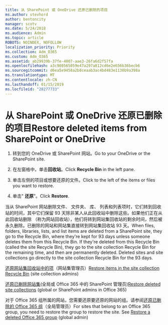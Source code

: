 ```yaml
---
title: 从 SharePoint 或 OneDrive 还原已删除的项目
ms.author: stevhord
author: bentoncity
manager: scotv
ms.date: 5/24/2018
ms.audience: Admin
ms.topic: article
ROBOTS: NOINDEX, NOFOLLOW
localization_priority: Priority
ms.collection: Adm_O365
ms.custom: Adm_O365
ms.assetid: ab29939b-37fe-4007-aae3-26fa6d2f57fa
ms.openlocfilehash: a3c980565059e47a297a812cd6e2e656b36becb6
ms.sourcegitcommit: d6ea5e9458a2b8ceaab3ac4bd483e1130b9a398a
ms.translationtype: MT
ms.contentlocale: zh-CN
ms.lasthandoff: 01/15/2019
ms.locfileid: "28277733"
---
```

# <a name="restore-deleted-items-from-sharepoint-or-onedrive"></a><span data-ttu-id="74c3e-102">从 SharePoint 或 OneDrive 还原已删除的项目</span><span class="sxs-lookup"><span data-stu-id="74c3e-102">Restore deleted items from SharePoint or OneDrive</span></span>

1. <span data-ttu-id="74c3e-103">转到您的 OneDrive 或 SharePoint 网站。</span><span class="sxs-lookup"><span data-stu-id="74c3e-103">Go to your OneDrive or the SharePoint site.</span></span>
    
2. <span data-ttu-id="74c3e-104">在左窗格中，单击**回收站**。</span><span class="sxs-lookup"><span data-stu-id="74c3e-104">Click **Recycle Bin** in the left pane.</span></span> 
    
3. <span data-ttu-id="74c3e-105">单击左侧的项目或想要还原的文件。</span><span class="sxs-lookup"><span data-stu-id="74c3e-105">Click to the left of the items or files you want to restore.</span></span>
    
4. <span data-ttu-id="74c3e-106">单击" **还原**"。</span><span class="sxs-lookup"><span data-stu-id="74c3e-106">Click **Restore**.</span></span> 
    
<span data-ttu-id="74c3e-p101">当从 SharePoint 网站删除文件、 文件夹、 库、 列表和列表项时，它们转到回收站的时间，其中它们保留 93 天除非某人从此回收站中删除这些。如果他们正在从此回收站删除 （称为网站回收站），他们将转到网站集回收站的剩余时间，然后被永久删除。已删除的网站和网站集直接转到网站集回收站 93 天。</span><span class="sxs-lookup"><span data-stu-id="74c3e-p101">When files, folders, libraries, lists, and list items are deleted from a SharePoint site, they go to the Recycle Bin, where they're kept for 93 days unless someone deletes them from this Recycle Bin. If they're deleted from this Recycle Bin (called the site Recycle Bin), they go to the site collection Recycle Bin for the remaining time, and then are permanently deleted. Deleted sites and site collections go directly to the site collection Recycle Bin for the 93 days.</span></span>
  
<span data-ttu-id="74c3e-110">[还原网站集回收站中的项](https://go.microsoft.com/fwlink/?linkid=867800)（网站集管理员）</span><span class="sxs-lookup"><span data-stu-id="74c3e-110">[Restore items in the site collection Recycle Bin](https://go.microsoft.com/fwlink/?linkid=867800) (site collection admins)</span></span> 
  
<span data-ttu-id="74c3e-111">[还原已删除网站集](https://go.microsoft.com/fwlink/?linkid=867660)(全局或 Office 365 中的 SharePoint 管理员)</span><span class="sxs-lookup"><span data-stu-id="74c3e-111">[Restore deleted site collections](https://go.microsoft.com/fwlink/?linkid=867660) (global or SharePoint admins in Office 365)</span></span> 
  
<span data-ttu-id="74c3e-p102">对于 Office 365 组所属的网站，您需要还原要还原的网站的组。请参阅[还原已删除的 Office 365 组](https://go.microsoft.com/fwlink/?linkid=867802)（全局管理员）</span><span class="sxs-lookup"><span data-stu-id="74c3e-p102">For sites that belong to an Office 365 group, you need to restore the group to restore the site. See [Restore a deleted Office 365 group](https://go.microsoft.com/fwlink/?linkid=867802) (global admin)</span></span> 
  

